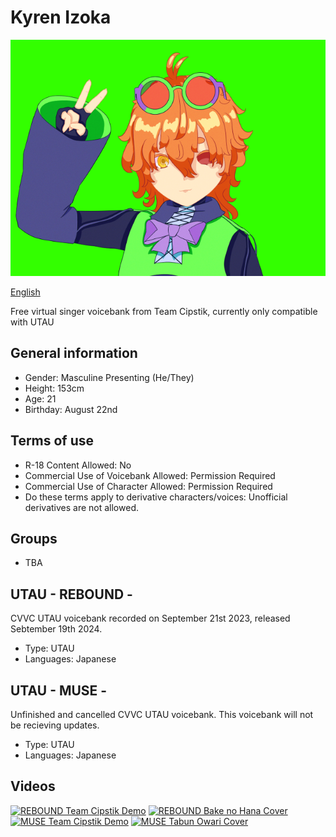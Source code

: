 # Kyren Izoka

![Avatar](/image.png)

[English](README.md)

Free virtual singer voicebank from Team Cipstik, currently only compatible with UTAU

## General information
- Gender: Masculine Presenting (He/They)
- Height: 153cm
- Age: 21
- Birthday: August 22nd

## Terms of use
- R-18 Content Allowed: No
- Commercial Use of Voicebank Allowed: Permission Required
- Commercial Use of Character Allowed: Permission Required
- Do these terms apply to derivative characters/voices: Unofficial derivatives are not allowed.

## Groups
- TBA

## UTAU - REBOUND -
CVVC UTAU voicebank recorded on September 21st 2023, released Sebtember 19th 2024.
- Type: UTAU
- Languages: Japanese

## UTAU - MUSE -
Unfinished and cancelled CVVC UTAU voicebank. This voicebank will not be recieving updates.
- Type: UTAU
- Languages: Japanese

## Videos
[![REBOUND Team Cipstik Demo](https://i.ytimg.com/vi/eoWDAg84yZM/hq720.jpg)](https://youtu.be/eoWDAg84yZM?si=RlUjztlD8xVNkG3O)
[![REBOUND Bake no Hana Cover](https://i.ytimg.com/vi/FZ5xWIZQtNk/hq720.jpg)](https://youtu.be/FZ5xWIZQtNk?si=e7sTgp79krNQf-LJ)
[![MUSE Team Cipstik Demo](https://i.ytimg.com/vi/GwZLH_23O2I/hq720.jpg)](https://youtu.be/GwZLH_23O2I?si=EFc9gpMpAhs3CCnP)
[![MUSE Tabun Owari Cover](https://i.ytimg.com/vi/mmwo21muXck/hq720.jpg)](https://youtu.be/mmwo21muXck?si=Zj-ccsmJOCatHQeZ)
